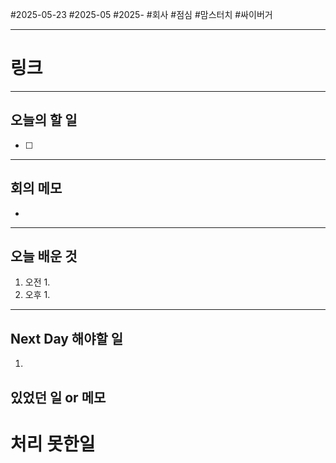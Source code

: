 #2025-05-23 #2025-05 #2025- 
#회사 #점심 #맘스터치 #싸이버거

------
# 링크 


---
## 오늘의 할 일
- [ ] 
---
## 회의 메모
- 
---
## 오늘 배운 것
1. 오전
    1. 
2. 오후
    1. 
---
## Next Day 해야할 일
1. 


## 있었던 일 or 메모


# 처리 못한일